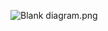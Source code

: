 ![Blank diagram.png](..%2F..%2F..%2F..%2FUsers%2FAditya%20Dwivedi%2FDownloads%2FBlank%20diagram.png)
